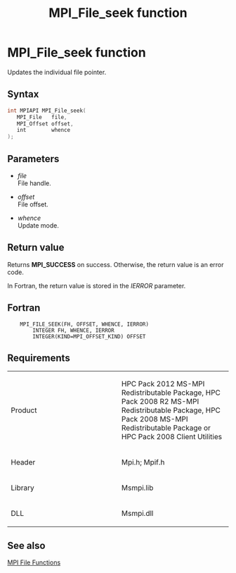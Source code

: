 ﻿---
title: MPI_File_seek function
TOCTitle: MPI_File_seek function
ms:assetid: f0856c8b-b88c-47da-805e-89e1a6e3099b
ms:mtpsurl: https://msdn.microsoft.com/en-us/library/Dn473352(v=VS.85)
ms:contentKeyID: 59360888
ms.date: 03/28/2018
mtps_version: v=VS.85
f1_keywords:
- MPI_FILE_SEEK
- mpif/MPI_File_seek
- mpi/MPI_FILE_SEEK
dev_langs:
- C++
- C
---

# MPI\_File\_seek function

Updates the individual file pointer.

## Syntax

``` c++
int MPIAPI MPI_File_seek(
   MPI_File   file,
   MPI_Offset offset,
   int        whence
);
```

## Parameters

  - *file*  
    File handle.

  - *offset*  
    File offset.

  - *whence*  
    Update mode.

## Return value

Returns **MPI\_SUCCESS** on success. Otherwise, the return value is an error code.

In Fortran, the return value is stored in the *IERROR* parameter.

## Fortran

``` FORTRAN
    MPI_FILE_SEEK(FH, OFFSET, WHENCE, IERROR)
        INTEGER FH, WHENCE, IERROR
        INTEGER(KIND=MPI_OFFSET_KIND) OFFSET
```

## Requirements

<table>
<colgroup>
<col style="width: 50%" />
<col style="width: 50%" />
</colgroup>
<tbody>
<tr class="odd">
<td><p>Product</p></td>
<td><p>HPC Pack 2012 MS-MPI Redistributable Package, HPC Pack 2008 R2 MS-MPI Redistributable Package, HPC Pack 2008 MS-MPI Redistributable Package or HPC Pack 2008 Client Utilities</p></td>
</tr>
<tr class="even">
<td><p>Header</p></td>
<td>Mpi.h;
Mpif.h</td>
</tr>
<tr class="odd">
<td><p>Library</p></td>
<td>Msmpi.lib</td>
</tr>
<tr class="even">
<td><p>DLL</p></td>
<td>Msmpi.dll</td>
</tr>
</tbody>
</table>


## See also

[MPI File Functions](mpi-file-functions.md)

